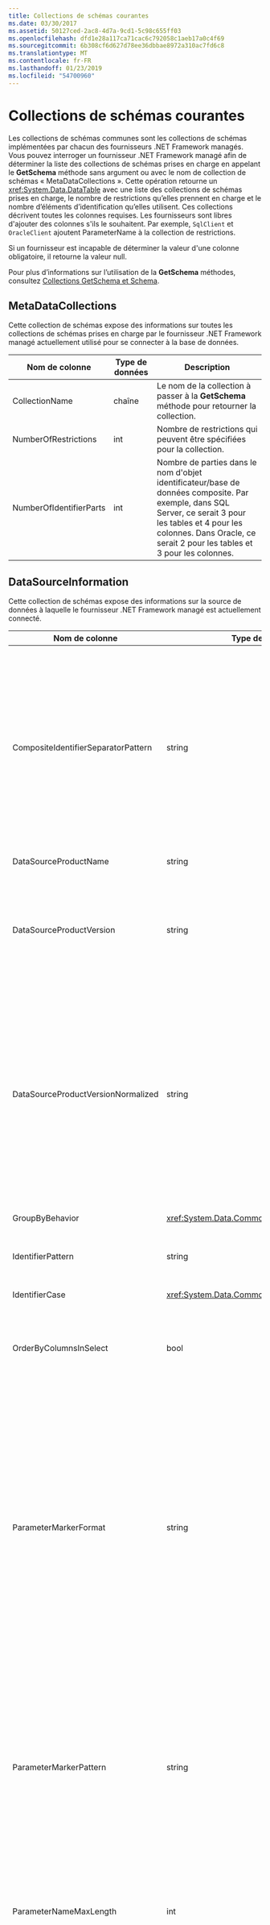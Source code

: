 ```yaml
---
title: Collections de schémas courantes
ms.date: 03/30/2017
ms.assetid: 50127ced-2ac8-4d7a-9cd1-5c98c655ff03
ms.openlocfilehash: dfd1e28a117ca71cac6c792058c1aeb17a0c4f69
ms.sourcegitcommit: 6b308cf6d627d78ee36dbbae8972a310ac7fd6c8
ms.translationtype: MT
ms.contentlocale: fr-FR
ms.lasthandoff: 01/23/2019
ms.locfileid: "54700960"
---
```

# <a name="common-schema-collections"></a>Collections de schémas courantes
Les collections de schémas communes sont les collections de schémas implémentées par chacun des fournisseurs .NET Framework managés. Vous pouvez interroger un fournisseur .NET Framework managé afin de déterminer la liste des collections de schémas prises en charge en appelant le **GetSchema** méthode sans argument ou avec le nom de collection de schémas « MetaDataCollections ». Cette opération retourne un <xref:System.Data.DataTable> avec une liste des collections de schémas prises en charge, le nombre de restrictions qu’elles prennent en charge et le nombre d’éléments d’identification qu’elles utilisent. Ces collections décrivent toutes les colonnes requises. Les fournisseurs sont libres d'ajouter des colonnes s'ils le souhaitent. Par exemple, `SqlClient` et `OracleClient` ajoutent ParameterName à la collection de restrictions.  
  
 Si un fournisseur est incapable de déterminer la valeur d'une colonne obligatoire, il retourne la valeur null.  
  
 Pour plus d’informations sur l’utilisation de la **GetSchema** méthodes, consultez [Collections GetSchema et Schema](../../../../docs/framework/data/adonet/getschema-and-schema-collections.md).  
  
## <a name="metadatacollections"></a>MetaDataCollections  
 Cette collection de schémas expose des informations sur toutes les collections de schémas prises en charge par le fournisseur .NET Framework managé actuellement utilisé pour se connecter à la base de données.  
  
|Nom de colonne|Type de données|Description|  
|----------------|--------------|-----------------|  
|CollectionName|chaîne|Le nom de la collection à passer à la **GetSchema** méthode pour retourner la collection.|  
|NumberOfRestrictions|int|Nombre de restrictions qui peuvent être spécifiées pour la collection.|  
|NumberOfIdentifierParts|int|Nombre de parties dans le nom d'objet identificateur/base de données composite. Par exemple, dans SQL Server, ce serait 3 pour les tables et 4 pour les colonnes. Dans Oracle, ce serait 2 pour les tables et 3 pour les colonnes.|  
  
## <a name="datasourceinformation"></a>DataSourceInformation  
 Cette collection de schémas expose des informations sur la source de données à laquelle le fournisseur .NET Framework managé est actuellement connecté.  
  
|Nom de colonne|Type de données|Description|  
|----------------|--------------|-----------------|  
|CompositeIdentifierSeparatorPattern|string|Expression régulière pour mettre en correspondance les séparateurs composites dans un identificateur composite. Par exemple, «\\. » (pour SQL Server) ou «\@&#124;\\. » (pour Oracle).<br /><br /> Un identificateur composite est généralement ce qui est utilisé pour un nom d’objet de base de données, par exemple : pubs.dbo.authors ou pubs\@dbo.authors.<br /><br /> Pour SQL Server, utilisez l’expression régulière «\\. ». Pour OracleClient, utilisez «\@&#124;\\. ».<br /><br /> Pour ODBC, utilisez Catalog_name_seperator.<br /><br /> Pour OLE DB, utilisez DBLITERAL_CATALOG_SEPARATOR ou DBLITERAL_SCHEMA_SEPARATOR.|  
|DataSourceProductName|string|Nom du produit auquel accède le fournisseur, tel que « Oracle » ou « SQLServer ».|  
|DataSourceProductVersion|string|Indique la version du produit auquel accède le fournisseur, dans le format natif des sources de données et non dans un format Microsoft.<br /><br /> Dans certains cas, DataSourceProductVersion et DataSourceProductVersionNormalized ont la même valeur. Dans le cas d'OLE DB et d'ODBC, ces valeurs sont toujours identiques étant donné qu'elles sont mappées sur le même appel de fonction dans l'API native sous-jacente.|  
|DataSourceProductVersionNormalized|string|Version normalisée pour la source de données, telle qu'elle peut être comparée à `String.Compare()`. Son format est identique pour toutes les versions du fournisseur afin d'empêcher la version 10 d'opérer un tri entre les versions 1 et 2.<br /><br /> Par exemple, le fournisseur Oracle utilise un format « nn.nn.nn.nn.nn » pour sa version normalisée, ce qui entraîne une source de données Oracle 8i retourne « 08.01.07.04.01 ». SQL Server utilise le format « nn.nn.nnnn » Microsoft classique.<br /><br /> Dans certains cas, DataSourceProductVersion et DataSourceProductVersionNormalized ont la même valeur. Dans le cas d'OLE DB et d'ODBC, ces valeurs sont toujours identiques étant donné qu'elles sont mappées sur le même appel de fonction dans l'API native sous-jacente.|  
|GroupByBehavior|<xref:System.Data.Common.GroupByBehavior>|Spécifie la relation entre les colonnes dans une clause GROUP BY et les colonnes non agrégées dans la liste de sélection.|  
|IdentifierPattern|string|Expression régulière qui correspond à un identificateur et dont la valeur de correspondance est l'identificateur. Par exemple, « [A-Za-z0-9_#$] ».|  
|IdentifierCase|<xref:System.Data.Common.IdentifierCase>|Indique si des identificateurs non entourés de guillemets sont traités ou non comme respectant la casse.|  
|OrderByColumnsInSelect|bool|Spécifie si les colonnes d'une clause ORDER BY doivent figurer dans la liste de sélection. Une valeur true indique qu'elles doivent obligatoirement figurer dans la liste de sélection ; une valeur false indique qu'elles ne doivent pas obligatoirement figurer dans la liste de sélection.|  
|ParameterMarkerFormat|string|Chaîne de format représentant la manière de formater un paramètre.<br /><br /> Si les paramètres nommés sont pris en charge par la source de données, le premier espace réservé dans cette chaîne doit être l'emplacement où le nom de paramètre doit être formaté.<br /><br /> Par exemple, si la source de données attend des paramètres nommés et précédés une » : « il s’agit de « :{0}». En cas de formatage avec un nom de paramètre « p1 », la chaîne obtenue est « :p1 ».<br /><br /> Si la source de données attend des paramètres précédés le '\@», mais les noms les incluent déjà, il s’agit de '{0}» et le résultat de la mise en forme d’un paramètre nommé «\@p1 » consiste simplement à »\@p1 ».<br /><br /> Pour les sources de données qui ne sont pas attendre des paramètres nommés et attendent l’utilisation de la « ? » caractère, la chaîne de format peut être spécifiée simplement comme « ? », qui ignore le nom du paramètre. Pour OLE DB, nous retournons « ? ».|  
|ParameterMarkerPattern|string|Expression régulière représentant un marqueur de paramètre. Elle a pour valeur de correspondance éventuelle le nom de paramètre.<br /><br /> Par exemple, si les paramètres nommés sont pris en charge avec un «\@' caractère initial qui sera inclus dans le nom du paramètre, il s’agit : » (\@[A-Za-z0-9_$ #] *) ».<br /><br /> Toutefois, si les paramètres nommés sont pris en charge avec un « : » comme caractère initial ne faisant pas partie du nom de paramètre, il s’agirait : » : ([A-Za-z0-9_$ #]\*) ».<br /><br /> Bien sûr, si la source de données ne prend pas en charge les paramètres nommés, cela donne simplement « ? ».|  
|ParameterNameMaxLength|int|Longueur maximale d'un nom de paramètre en caractères. Si les noms de paramètres sont pris en charge, Visual Studio attend que la valeur minimale de longueur maximale soit de 30 caractères.<br /><br /> Si la source de données ne prend pas en charge les paramètres nommés, cette propriété retourne zéro.|  
|ParameterNamePattern|string|Expression régulière représentant les noms de paramètre valides. Les différentes sources de données ont des règles différentes concernant les caractères qui peuvent être utilisés pour les noms de paramètre.<br /><br /> Si les noms de paramètre sont pris en charge, Visual Studio attend que les caractères « \p{Lu}\p{Ll}\p{Lt}\p{Lm}\p{Lo}\p{Nl}\p{Nd} » correspondent à l'ensemble minimal pris en charge de caractères valides pour les noms de paramètre.|  
|QuotedIdentifierPattern|string|Expression régulière qui correspond à un identificateur entre guillemets et qui a pour valeur de correspondance l'identificateur proprement dit, sans les guillemets. Par exemple, si la source de données utilise des guillemets doubles pour identifier des identificateurs entre guillemets, cela serait : « (([^\\"]&#124;\\"\\") *) ».|  
|QuotedIdentifierCase|<xref:System.Data.Common.IdentifierCase>|Indique si des identificateurs entourés de guillemets sont traités ou non comme respectant la casse.|  
|StatementSeparatorPattern|string|Expression régulière représentant le séparateur d'instruction.|  
|StringLiteralPattern|string|Expression régulière qui correspond à un littéral de chaîne et dont la valeur de correspondance est le littéral proprement dit. Par exemple, si la source de données utilise des guillemets simples pour identifier des chaînes, cela serait : « ('([^']&#124;'') *') » »|  
|SupportedJoinOperators|<xref:System.Data.Common.SupportedJoinOperators>|Spécifie les types d'instructions SQL jointes prises en charge par la source de données.|  
  
## <a name="datatypes"></a>DataTypes  
 Cette collection de schémas expose des informations sur les types de données pris en charge par la base de données à laquelle le fournisseur .NET Framework managé est actuellement connecté.  
  
|Nom de colonne|Type de données|Description|  
|----------------|--------------|-----------------|  
|TypeName|string|Nom de type de données spécifique au fournisseur.|  
|ProviderDbType|int|Valeur de type de données spécifique au fournisseur à utiliser pour la spécification du type d'un paramètre. Par exemple, SqlDbType.Money ou OracleType.Blob.|  
|ColumnSize|long|La longueur d'une colonne ou d'un paramètre non numérique fait référence à la longueur maximale ou à la longueur définie pour ce type par le fournisseur.<br /><br /> Pour les données de type caractère, il s'agit de la longueur maximale ou de la longueur en unités définie par la source de données. Le concept d'Oracle consiste à spécifier une longueur, puis à spécifier la taille de stockage réelle de certains types de données caractère. Cela définit uniquement la longueur en unités pour Oracle.<br /><br /> Pour les données de type date-heure, il s'agit de la longueur de la représentation de chaîne (en supposant la précision maximale autorisée de la partie fractions de secondes).<br /><br /> Si le type de données est numérique, il s'agit de la limite supérieure de la précision maximale du type de données.|  
|CreateFormat|string|Chaîne de format représentant la manière d'ajouter cette colonne à une instruction de définition de données, telle que CREATE TABLE. Chaque élément dans le tableau CreateParameter doit être représenté par un « marqueur de paramètre » dans la chaîne de format.<br /><br /> Par exemple, le type de données SQL DECIMAL nécessite une précision et une échelle. Dans ce cas, la chaîne de format serait « DECIMAL ({0},{1}) ».|  
|CreateParameters|string|Paramètres de création à spécifier lors de la création d'une colonne de ce type de données. Les paramètres de création sont répertoriés dans la chaîne, avec des virgules de séparation, dans l'ordre dans lequel ils doivent être fournis.<br /><br /> Par exemple, le type de données SQL DECIMAL nécessite une précision et une échelle. Dans ce cas, les paramètres de création doivent contenir la chaîne « precision, scale ».<br /><br /> Dans une commande de texte pour créer une colonne DECIMAL avec une précision de 10 et une échelle de 2, la valeur de la colonne CreateFormat peut être décimale ({0},{1}) » et la spécification de type complète serait Decimal (10,2).|  
|Type de données|string|Nom du type .NET Framework du type de données.|  
|IsAutoincrementable|bool|true — Les valeurs de ce type de données peuvent être auto-incrémentées.<br /><br /> false — Les valeurs de ce type de données ne peuvent pas être auto-incrémentées.<br /><br /> Notez que cela indique simplement si une colonne de ce type de données peut être auto-incrémentée, pas que toutes les colonnes de ce type le sont.|  
|IsBestMatch|bool|true — Le type de données est la meilleure correspondance entre tous les types de données du magasin de données et le type de données .NET Framework indiqué par la valeur de la colonne DataType.<br /><br /> false — Le type de données n'est pas la meilleure correspondance.<br /><br /> Pour chaque ensemble de lignes dans lequel la valeur de la colonne DataType est identique, la colonne IsBestMatch est définie comme true dans une seule ligne.|  
|IsCaseSensitive|bool|true — Le type de données est un type de caractère respectant la casse.<br /><br /> false — Le type de données n'est pas un type de caractère ou ne respecte pas la casse.|  
|IsFixedLength|bool|true — Les colonnes de ce type de données créées par la DDL sont de longueur fixe.<br /><br /> false — Les colonnes de ce type de données créées par la DDL sont de longueur variable.<br /><br /> DBNull.Value — Il est impossible de déterminer si le fournisseur mappera ce champ avec une colonne de longueur fixe ou variable.|  
|IsFixedPrecisionScale|bool|true — Le type de données a une précision et une échelle fixes.<br /><br /> false — Le type de données n'a pas de précision ni d'échelle fixes.|  
|IsLong|bool|true — Le type de données contient des données très longues ; la définition de données très longues est spécifique au fournisseur.<br /><br /> false — Le type de données ne contient pas de données très longues.|  
|IsNullable|bool|true — Le type de données est Nullable.<br /><br /> false — Le type de données n'est pas Nullable.<br /><br /> DBNull.Value — Il est impossible de déterminer si le type de données est Nullable.|  
|IsSearchable|bool|true — Le type de données peut être utilisé dans une clause WHERE avec tout opérateur, à l'exception du prédicat LIKE.<br /><br /> false — Le type de données ne peut pas être utilisé dans une clause WHERE avec un opérateur, à l'exception du prédicat LIKE.|  
|IsSearchableWithLike|bool|true — Le type de données peut être utilisé avec le prédicat LIKE.<br /><br /> false — Le type de données ne peut pas être utilisé avec le prédicat LIKE.|  
|IsUnsigned|bool|true — Le type de données n'est pas signé.<br /><br /> false — Le type de données est signé.<br /><br /> DBNull.Value — Non applicable au type de données.|  
|MaximumScale|short|Si l'indicateur de type est un type numérique, il correspond au nombre maximal de chiffres autorisés à droite de la virgule décimale. Sinon, c'est DBNull.Value.|  
|MinimumScale|short|Si l'indicateur de type est un type numérique, il correspond au nombre minimal de chiffres autorisés à droite de la virgule décimale. Sinon, c'est DBNull.Value.|  
|IsConcurrencyType|bool|true — Le type de données est mis à jour par la base de données à chaque modification de la ligne et la valeur de la colonne diffère de toutes les valeurs précédentes.<br /><br /> false — Le type de données n'est pas mis à jour par la base de données à chaque modification de la ligne.<br /><br /> DBNull.Value — La base de données ne prend pas en charge ce type de données.|  
|IsLiteralSupported|bool|true — Le type de données peut être exprimé comme littéral.<br /><br /> false — Le type de données ne peut pas être exprimé comme littéral.|  
|LiteralPrefix|string|Préfixe appliqué à un littéral donné.|  
|LiteralSuffix|chaîne|Suffixe appliqué à un littéral donné.|  
|NativeDataType|Chaîne|NativeDataType est une colonne spécifique à OLE DB pour l'exposition du type OLE DB du type de données.|  
  
## <a name="restrictions"></a>Restrictions  
 Cette collection de schémas expose des informations sur les restrictions prises en charge par le fournisseur .NET Framework managé actuellement utilisé pour se connecter à la base de données.  
  
|Nom de colonne|Type de données|Description|  
|----------------|--------------|-----------------|  
|CollectionName|string|Nom de la collection à laquelle ces restrictions s'appliquent.|  
|RestrictionName|string|Nom de la restriction dans la collection.|  
|RestrictionDefault|string|Ignoré.|  
|RestrictionNumber|int|Emplacement réel des restrictions de collections dans lequel figure cette restriction particulière.|  
  
## <a name="reservedwords"></a>ReservedWords  
 Cette collection de schémas expose des informations sur les mots réservés par la base de données à laquelle le fournisseur .NET Framework managé est actuellement connecté.  
  
|Nom de colonne|Type de données|Description|  
|----------------|--------------|-----------------|  
|ReservedWord|chaîne|Mots réservés spécifiques au fournisseur.|  
  
## <a name="see-also"></a>Voir aussi
- [Récupération des informations de schéma de base de données](../../../../docs/framework/data/adonet/retrieving-database-schema-information.md)
- [Collections GetSchema et Schema](../../../../docs/framework/data/adonet/getschema-and-schema-collections.md)
- [Fournisseurs managés ADO.NET et centre de développement DataSet](https://go.microsoft.com/fwlink/?LinkId=217917)
